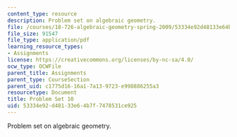 ```yaml
---
content_type: resource
description: Problem set on algebraic geometry.
file: /courses/18-726-algebraic-geometry-spring-2009/53334e92d48133e64b7f7478531ce925_MIT18_726s09_pset10.pdf
file_size: 91547
file_type: application/pdf
learning_resource_types:
- Assignments
license: https://creativecommons.org/licenses/by-nc-sa/4.0/
ocw_type: OCWFile
parent_title: Assignments
parent_type: CourseSection
parent_uid: c1775d16-16a1-7a13-9723-e998886255a3
resourcetype: Document
title: Problem Set 10
uid: 53334e92-d481-33e6-4b7f-7478531ce925
---
```

Problem set on algebraic geometry.